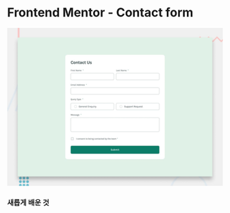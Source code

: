 # Frontend Mentor - Contact form

![Design preview for the Contact form coding challenge](./design/desktop-preview.jpg)

### 새롭게 배운 것
